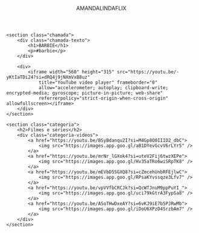 <html lang="pt-BR">

<head>
    <link rel="stylesheet" href="styles.css">
    <link rel="preconnect" href="https://images.app.goo.gl/gjjy2CZHMCi1vcjp7">
    <link rel="preconnect" href="https://fonts.gstatic.com" crossorigin>
    <link
        href="https://fonts.googleapis.com/css2?family=Chakra+Petch:ital,wght@0,300;0,400;0,500;0,600;0,700;1,300;1,400;1,500;1,600;1,700&display=swap"
        rel="stylesheet">
    <title>amamdalindaflix</title>
</head>

<body>
    <header>AMANDALINDAFLIX</header>

    <section class="chamada">
        <div class="chamada-texto">
            <h1>BARBIE</h1>
            <p>#barbie</p>
        </div>

        <div>
            <iframe width="560" height="315" src="https://youtu.be/-yKtIaTDi24?si=dRQ4j9jNXmVxB8uz"
                title="YouTube video player" frameborder="0"
                allow="accelerometer; autoplay; clipboard-write; encrypted-media; gyroscope; picture-in-picture; web-share"
                referrerpolicy="strict-origin-when-cross-origin" allowfullscreen></iframe>
        </div>
    </section>

    <section class="categoria">
        <h2>Filmes e séries</h2>
        <div class="categoria-videos">
            <a href="https://youtu.be/BSyBdanqu2I?si=M4Gp8O0IIID2_dbC">
                <img src="https://images.app.goo.gl/aB1DYevGcvV6rLYr5" />
            </a>
            <a href="https://youtu.be/mrNr_lGXok4?si=uteV2Fij6twzXEPe">
                <img src="https://images.app.goo.gl/Hv35aTRo6wiSRpTK8" />
            </a>
            <a href="https://youtu.be/mEVbD5SGXQ8?si=cZmcehUnbRFEjlwC">
                <img src="https://images.app.goo.gl/RPsaKYvssqze3Lfv7" />
            </a>
            <a href="https://youtu.be/vpVVfbCRCJk?si=QcWTJnuM9ppPuYI_">
                <img src="https://images.app.goo.gl/uci79kGtrA3FypSa8" />
            </a>
            <a href="https://youtu.be/ASoTHwDxeAY?si=6vKJ9iE7b5PJRwMb">
                <img src="https://images.app.goo.gl/iDoU6XPzD4SrzbAm7" />
            </a>
        </div>
    </section>

</body>

</html>
